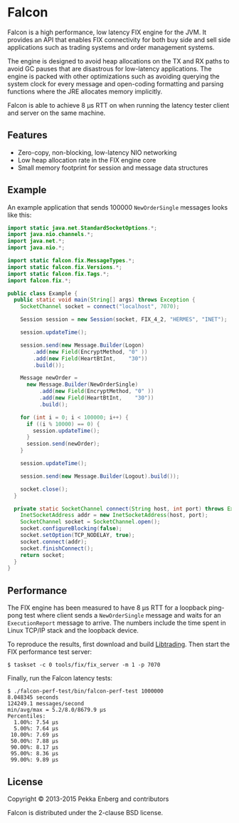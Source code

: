# Falcon

Falcon is a high performance, low latency FIX engine for the JVM. It provides
an API that enables FIX connectivity for both buy side and sell side
applications such as trading systems and order management systems.

The engine is designed to avoid heap allocations on the TX and RX paths to
avoid GC pauses that are disastrous for low-latency applications. The engine
is packed with other optimizations such as avoiding querying the system clock
for every message and open-coding formatting and parsing functions where the
JRE allocates memory implicitly.

Falcon is able to achieve 8 µs RTT on when running the latency tester client
and server on the same machine.

## Features

* Zero-copy, non-blocking, low-latency NIO networking
* Low heap allocation rate in the FIX engine core
* Small memory footprint for session and message data structures

## Example

An example application that sends 100000 ``NewOrderSingle`` messages looks like
this:

```java
import static java.net.StandardSocketOptions.*;
import java.nio.channels.*;
import java.net.*;
import java.nio.*;

import static falcon.fix.MessageTypes.*;
import static falcon.fix.Versions.*;
import static falcon.fix.Tags.*;
import falcon.fix.*;

public class Example {
  public static void main(String[] args) throws Exception {
    SocketChannel socket = connect("localhost", 7070);

    Session session = new Session(socket, FIX_4_2, "HERMES", "INET");

    session.updateTime();

    session.send(new Message.Builder(Logon)
        .add(new Field(EncryptMethod, "0" ))
        .add(new Field(HeartBtInt,    "30"))
        .build());

    Message newOrder =
      new Message.Builder(NewOrderSingle)
          .add(new Field(EncryptMethod, "0" ))
          .add(new Field(HeartBtInt,    "30"))
          .build();

    for (int i = 0; i < 100000; i++) {
      if ((i % 10000) == 0) {
        session.updateTime();
      }
      session.send(newOrder);
    }

    session.updateTime();

    session.send(new Message.Builder(Logout).build());

    socket.close();
  }

  private static SocketChannel connect(String host, int port) throws Exception {
    InetSocketAddress addr = new InetSocketAddress(host, port);
    SocketChannel socket = SocketChannel.open();
    socket.configureBlocking(false);
    socket.setOption(TCP_NODELAY, true);
    socket.connect(addr);
    socket.finishConnect();
    return socket;
  }
}
```

## Performance

The FIX engine has been measured to have 8 µs RTT for a loopback ping-pong test
where client sends a ``NewOrderSingle`` message and waits for an
``ExecutionReport`` message to arrive. The numbers include the time spent in
Linux TCP/IP stack and the loopback device.

To reproduce the results, first download and build [Libtrading]. Then start the
FIX performance test server:

```
$ taskset -c 0 tools/fix/fix_server -m 1 -p 7070
```

Finally, run the Falcon latency tests:

```
$ ./falcon-perf-test/bin/falcon-perf-test 1000000
8.048345 seconds
124249.1 messages/second
min/avg/max = 5.2/8.0/8679.9 µs
Percentiles:
  1.00%: 7.54 µs
  5.00%: 7.64 µs
 10.00%: 7.69 µs
 50.00%: 7.88 µs
 90.00%: 8.17 µs
 95.00%: 8.36 µs
 99.00%: 9.89 µs
```

  [Libtrading]: https://github.com/libtrading/libtrading

## License

Copyright © 2013-2015 Pekka Enberg and contributors

Falcon is distributed under the 2-clause BSD license.
